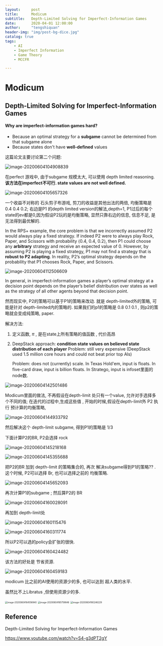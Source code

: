 ```yaml
---
layout:     post
title:      Modicum
subtitle:   Depth-Limited Solving for Imperfect-Information Games
date:       2020-04-01 12:00:00
author:     "tengshiquan"
header-img: "img/post-bg-dice.jpg"
catalog: true
tags:
    - AI
    - Imperfect Information
    - Game Theory 
    - MCCFR

---
```




# Modicum

## Depth-Limited Solving for Imperfect-Information Games



#### Why are imperfect-information games hard?

- Because an optimal strategy for a **subgame** cannot be determined from that subgame alone
- Because states don't have **well-defined** values



这篇论文主要讨论第二个问题:



![image-20200604104908839](/img/2020-05-01-Modicum.assets/image-20200604104908839.png)

在perfect 游戏中, 由于subgame 规模太大, 可以使用 depth limited  reasoning.    
**该方法在imperfect不可行.  state values are not well defined.**



![image-20200604105657326](/img/2020-05-01-Modicum.assets/image-20200604105657326.png)

一个收益不对称的 石头剪子布游戏, 剪刀的收益是其他出法的两倍,  均衡策略是 0.4 0.4 0.2;   右边是P1 的depth limited version的解法,depth=1,   P1过后的每个state的ev都是0,因为假设P2玩的是均衡策略, 显然只靠右边的信息, 信息不足, 是无法得到最优解的.

In the RPS+ example, the core problem is that we incorrectly assumed P2 would always play a fixed strategy. If indeed P2 were to always play Rock, Paper, and Scissors with probability ⟨0.4, 0.4, 0.2⟩, then P1 could choose any **arbitrary** strategy and receive an expected value of 0. However, by assuming P2 is playing a fixed strategy, P1 may not find a strategy that is **robust to P2 adapting**. In reality, P2’s optimal strategy depends on the probability that P1 chooses Rock, Paper, and Scissors. 





![image-20200604112506609](/img/2020-05-01-Modicum.assets/image-20200604112506609.png)

In general, in imperfect-information games a player’s optimal strategy at a decision point depends on the player’s belief distribution over states as well as the strategy of all other agents beyond that decision point.

然而现实中, P2的策略可以基于P1的策略来改动.  就是 depth-limited外的策略, 可能是针对 depth-limited内的策略的.  如果我们的p1的策略是 0.8 0.1 0.1 ,  则p2的策略就会变成纯策略, paper.

解决方法:

1. 定义函数,  $\pi$ ,  是在state上所有策略的值函数 ,    代价高昂

2. DeepStack approach: **condition state values on believed state distribution of each player** Problem: still very expensive (DeepStack used 1.5 million core hours and could not beat prior top Als)

   Problem: does not (currently) scale. In Texas Hold'em, input is  floats. In five-card draw, input is  billion floats. In Stratego, input is     infoset里面的node数.



![image-20200604142501486](/img/2020-05-01-Modicum.assets/image-20200604142501486.png)

Modicum里面的做法,  不再假设在depth-limit 处只有一个value,   允许对手选择多个不同的值; 在迭代的过程中,生成这些值 ,  开始的时候,假设在depth-limit外 P2 执行 预计算的均衡策略,  

![image-20200604144933792](/img/2020-05-01-Modicum.assets/image-20200604144933792.png)

然后解决这个 depth-limit subgame, 得到P1的策略是 1/3

下面计算P2的BR, P2会选择 rock

![image-20200604145218168](/img/2020-05-01-Modicum.assets/image-20200604145218168.png)

![image-20200604145355688](/img/2020-05-01-Modicum.assets/image-20200604145355688.png)

把P2的BR 加到 depth-limit 的策略集合的,  再次 解决subgame得到P1的策略??  .   这个时候, P2可以选择 Br, 也可以选择之前的 均衡策略. 

![image-20200604145652093](/img/2020-05-01-Modicum.assets/image-20200604145652093.png)

再次计算P1的subgame ; 然后算P2的 BR

![image-20200604160028091](/img/2020-05-01-Modicum.assets/image-20200604160028091.png)

再加到 depth-limit处

![image-20200604160115476](/img/2020-05-01-Modicum.assets/image-20200604160115476.png)



![image-20200604160311774](/img/2020-05-01-Modicum.assets/image-20200604160311774.png)

所以P2可以选的policy会扩张的很快.





![image-20200604160424482](/img/2020-05-01-Modicum.assets/image-20200604160424482.png)





该方法的好处是 节省资源. 

![image-20200604160459183](/img/2020-05-01-Modicum.assets/image-20200604160459183.png)



modicum 比之前的AI使用的资源少的多, 也可以达到 超人类的水平.  

虽然比不上Libratus ,但使用资源少的多.

<img src="/img/2020-05-01-Modicum.assets/image-20200604164556940.png" alt="image-20200604164556940" style="zoom:50%;" />



<img src="/img/2020-05-01-Modicum.assets/image-20200604165759846.png" alt="image-20200604165759846" style="zoom:50%;" />



<img src="/img/2020-05-01-Modicum.assets/image-20200604180246229.png" alt="image-20200604180246229" style="zoom:50%;" />











## Reference

Depth-Limited Solving for Imperfect-Information Games

https://www.youtube.com/watch?v=S4-g3dPT2gY













